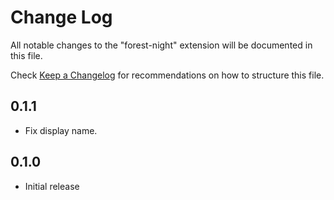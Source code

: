 # Change Log

All notable changes to the "forest-night" extension will be documented in this file.

Check [Keep a Changelog](http://keepachangelog.com/) for recommendations on how to structure this file.

## 0.1.1

- Fix display name.

## 0.1.0

- Initial release
